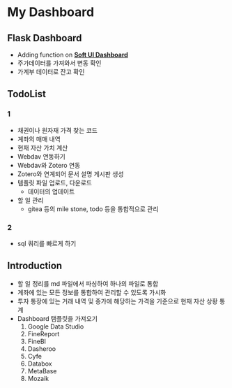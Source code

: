 # My Dashboard

## Flask Dashboard

- Adding function on **[Soft UI Dashboard](https://appseed.us/product/soft-ui-dashboard/flask/)**
- 주가데이터를 가져와서 변동 확인
- 가계부 데이터로 잔고 확인

## TodoList

### 1

- 채권이나 원자재 가격 찾는 코드
- 계좌의 매매 내역
- 현재 자산 가치 계산
- Webdav 연동하기
- Webdav와 Zotero 연동
- Zotero와 연계되어 문서 설명 게시판 생성
- 템플릿 파일 업로드, 다운로드
  - 데이터의 업데이트
- 할 일 관리
  - gitea 등의 mile stone, todo 등을 통합적으로 관리

### 2

- sql 쿼리를 빠르게 하기

## Introduction

- 할 일 정리를 md 파일에서 파싱하여 하나의 파일로 통합
- 계좌에 있는 모든 정보를 통합하여 관리할 수 있도록 가시화
- 투자 통장에 있는 거래 내역 및 종가에 해당하는 가격을 기준으로 현재 자산 상황 통계
- Dashboard 탬플릿을 가져오기
    1. Google Data Studio
    2. FineReport
    3. FineBI
    4. Dasheroo
    5. Cyfe
    6. Databox
    7. MetaBase
    8. Mozaik
